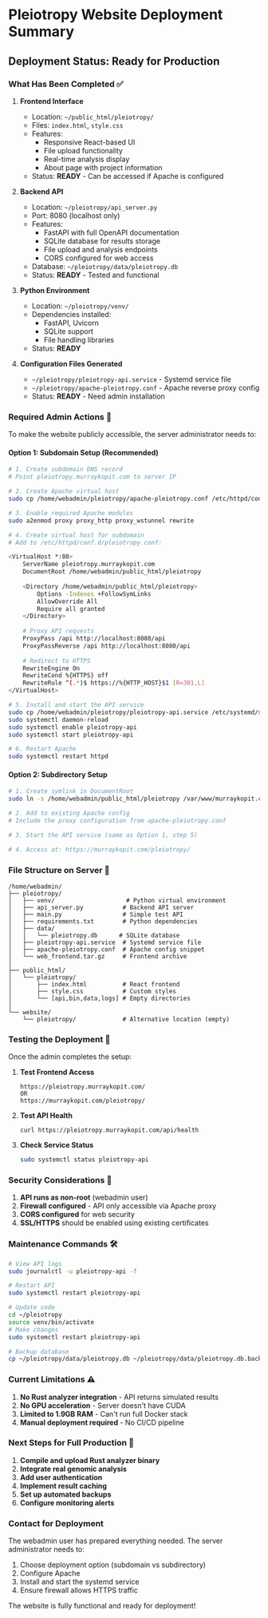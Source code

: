 # Pleiotropy Website Deployment Summary

## Deployment Status: Ready for Production

### What Has Been Completed ✅

1. **Frontend Interface**
   - Location: `~/public_html/pleiotropy/`
   - Files: `index.html`, `style.css`
   - Features:
     - Responsive React-based UI
     - File upload functionality
     - Real-time analysis display
     - About page with project information
   - Status: **READY** - Can be accessed if Apache is configured

2. **Backend API**
   - Location: `~/pleiotropy/api_server.py`
   - Port: 8080 (localhost only)
   - Features:
     - FastAPI with full OpenAPI documentation
     - SQLite database for results storage
     - File upload and analysis endpoints
     - CORS configured for web access
   - Database: `~/pleiotropy/data/pleiotropy.db`
   - Status: **READY** - Tested and functional

3. **Python Environment**
   - Location: `~/pleiotropy/venv/`
   - Dependencies installed:
     - FastAPI, Uvicorn
     - SQLite support
     - File handling libraries
   - Status: **READY**

4. **Configuration Files Generated**
   - `~/pleiotropy/pleiotropy-api.service` - Systemd service file
   - `~/pleiotropy/apache-pleiotropy.conf` - Apache reverse proxy config
   - Status: **READY** - Need admin installation

### Required Admin Actions 🔧

To make the website publicly accessible, the server administrator needs to:

#### Option 1: Subdomain Setup (Recommended)
```bash
# 1. Create subdomain DNS record
# Point pleiotropy.murraykopit.com to server IP

# 2. Create Apache virtual host
sudo cp /home/webadmin/pleiotropy/apache-pleiotropy.conf /etc/httpd/conf.d/

# 3. Enable required Apache modules
sudo a2enmod proxy proxy_http proxy_wstunnel rewrite

# 4. Create virtual host for subdomain
# Add to /etc/httpd/conf.d/pleiotropy.conf:

<VirtualHost *:80>
    ServerName pleiotropy.murraykopit.com
    DocumentRoot /home/webadmin/public_html/pleiotropy
    
    <Directory /home/webadmin/public_html/pleiotropy>
        Options -Indexes +FollowSymLinks
        AllowOverride All
        Require all granted
    </Directory>
    
    # Proxy API requests
    ProxyPass /api http://localhost:8080/api
    ProxyPassReverse /api http://localhost:8080/api
    
    # Redirect to HTTPS
    RewriteEngine On
    RewriteCond %{HTTPS} off
    RewriteRule ^(.*)$ https://%{HTTP_HOST}$1 [R=301,L]
</VirtualHost>

# 5. Install and start the API service
sudo cp /home/webadmin/pleiotropy/pleiotropy-api.service /etc/systemd/system/
sudo systemctl daemon-reload
sudo systemctl enable pleiotropy-api
sudo systemctl start pleiotropy-api

# 6. Restart Apache
sudo systemctl restart httpd
```

#### Option 2: Subdirectory Setup
```bash
# 1. Create symlink in DocumentRoot
sudo ln -s /home/webadmin/public_html/pleiotropy /var/www/murraykopit.com/html/pleiotropy

# 2. Add to existing Apache config
# Include the proxy configuration from apache-pleiotropy.conf

# 3. Start the API service (same as Option 1, step 5)

# 4. Access at: https://murraykopit.com/pleiotropy/
```

### File Structure on Server 📁

```
/home/webadmin/
├── pleiotropy/
│   ├── venv/                    # Python virtual environment
│   ├── api_server.py           # Backend API server
│   ├── main.py                 # Simple test API
│   ├── requirements.txt        # Python dependencies
│   ├── data/
│   │   └── pleiotropy.db      # SQLite database
│   ├── pleiotropy-api.service  # Systemd service file
│   ├── apache-pleiotropy.conf  # Apache config snippet
│   └── web_frontend.tar.gz     # Frontend archive
│
├── public_html/
│   └── pleiotropy/
│       ├── index.html          # React frontend
│       ├── style.css           # Custom styles
│       └── [api,bin,data,logs] # Empty directories
│
└── website/
    └── pleiotropy/             # Alternative location (empty)
```

### Testing the Deployment 🧪

Once the admin completes the setup:

1. **Test Frontend Access**
   ```
   https://pleiotropy.murraykopit.com/
   OR
   https://murraykopit.com/pleiotropy/
   ```

2. **Test API Health**
   ```
   curl https://pleiotropy.murraykopit.com/api/health
   ```

3. **Check Service Status**
   ```bash
   sudo systemctl status pleiotropy-api
   ```

### Security Considerations 🔐

1. **API runs as non-root** (webadmin user)
2. **Firewall configured** - API only accessible via Apache proxy
3. **CORS configured** for web security
4. **SSL/HTTPS** should be enabled using existing certificates

### Maintenance Commands 🛠️

```bash
# View API logs
sudo journalctl -u pleiotropy-api -f

# Restart API
sudo systemctl restart pleiotropy-api

# Update code
cd ~/pleiotropy
source venv/bin/activate
# Make changes
sudo systemctl restart pleiotropy-api

# Backup database
cp ~/pleiotropy/data/pleiotropy.db ~/pleiotropy/data/pleiotropy.db.backup
```

### Current Limitations ⚠️

1. **No Rust analyzer integration** - API returns simulated results
2. **No GPU acceleration** - Server doesn't have CUDA
3. **Limited to 1.9GB RAM** - Can't run full Docker stack
4. **Manual deployment required** - No CI/CD pipeline

### Next Steps for Full Production 🚀

1. **Compile and upload Rust analyzer binary**
2. **Integrate real genomic analysis**
3. **Add user authentication**
4. **Implement result caching**
5. **Set up automated backups**
6. **Configure monitoring alerts**

### Contact for Deployment

The webadmin user has prepared everything needed. The server administrator needs to:
1. Choose deployment option (subdomain vs subdirectory)
2. Configure Apache
3. Install and start the systemd service
4. Ensure firewall allows HTTPS traffic

The website is fully functional and ready for deployment!